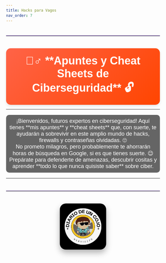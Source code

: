 ```yaml
---
title: Hacks para Vagos
nav_order: 7
---
```

<hr style="border: none; border-top: 1px solid #7e57c2; margin: 40px 0; width: 100%;">

<div style="background: linear-gradient(135deg, #FF6347, #FF4500); padding:20px; border-radius:15px; text-align:center; color:#fff; font-family: 'Arial', sans-serif; box-shadow: 0 4px 8px rgba(0, 0, 0, 0.1);">
    <h1 style="font-size: 36px; margin: 0;">🕵️‍♂️ **Apuntes y Cheat Sheets de Ciberseguridad** 🔓</h1>
</div>

---

<p style="font-family: 'Arial', sans-serif; font-size: 18px; text-align:center; color:#fff; padding: 10px; background-color: rgba(0, 0, 0, 0.6); border-radius: 10px;">
    ¡Bienvenidos, futuros expertos en ciberseguridad! Aquí tienes **mis apuntes** y **cheat sheets** que, con suerte, te ayudarán a sobrevivir en este amplio mundo de hacks, firewalls y contraseñas olvidadas. 🙄<br>
    No prometo milagros, pero probablemente te ahorrarán horas de búsqueda en Google, si es que tienes suerte. 😉<br>
    Prepárate para defenderte de amenazas, descubrir cositas y aprender **todo lo que nunca quisiste saber** sobre ciber.
</p>

---

<hr style="border: none; border-top: 1px solid #7e57c2; margin: 40px 0; width: 100%;">

<div style="text-align: center; margin: 40px 0;">
  <img src="/assets/images/cojo.png" alt="Firma" style="max-width: 30%; height: auto; border-radius: 20px; box-shadow: 0 10px 20px rgba(0, 0, 0, 0.3);">
</div>